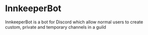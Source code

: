 # InnkeeperBot
InnkeeperBot is a bot for Discord which allow normal users to create custom, private and temporary channels in a guild
